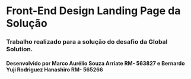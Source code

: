 # Front-End Design Landing Page da Solução

### Trabalho realizado para a solução do desafio da Global Solution.

#### Desenvolvido por Marco Aurélio Souza Arriate RM- 563827 e  Bernardo Yuji Rodriguez Hanashiro RM- 565266

